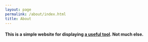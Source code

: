 ```yaml
---
layout: page
permalink: /about/index.html
title: About
---
```

#### This is a simple website for displaying [a useful tool](https://bramp.github.io/js-sequence-diagrams/).  Not much else.

